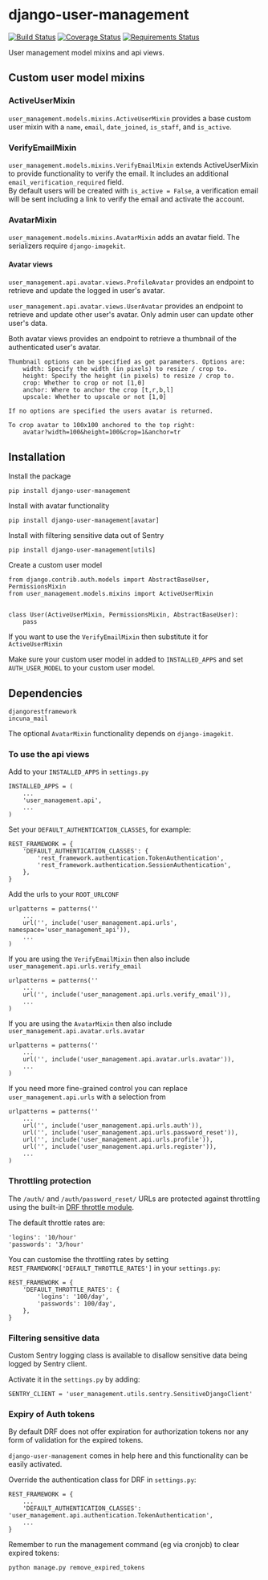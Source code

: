 # django-user-management
[![Build Status](https://travis-ci.org/incuna/django-user-management.png?branch=merge-version)](https://travis-ci.org/incuna/django-user-management) [![Coverage Status](https://coveralls.io/repos/incuna/django-user-management/badge.png?branch=master)](https://coveralls.io/r/incuna/django-user-management?branch=master) [![Requirements Status](https://requires.io/github/incuna/django-user-management/requirements.svg?branch=master)](https://requires.io/github/incuna/django-user-management/requirements/?branch=master)

User management model mixins and api views.

## Custom user model mixins

###  ActiveUserMixin
`user_management.models.mixins.ActiveUserMixin` provides a base custom user
mixin with a `name`, `email`, `date_joined`, `is_staff`, and `is_active`.

###  VerifyEmailMixin
`user_management.models.mixins.VerifyEmailMixin` extends ActiveUserMixin to
provide functionality to verify the email. It includes an additional
`email_verification_required` field.  
By default users will be created with `is_active = False`, a verification email
will be sent including a link to verify the email and activate the account. 

###  AvatarMixin
`user_management.models.mixins.AvatarMixin` adds an avatar field. The 
serializers require `django-imagekit`.

#### Avatar views
`user_management.api.avatar.views.ProfileAvatar` provides an endpoint to retrieve 
and update the logged in user's avatar.

`user_management.api.avatar.views.UserAvatar` provides an endpoint to retrieve 
and update other user's avatar. Only admin user can update other user's data.

Both avatar views provides an endpoint to retrieve a thumbnail of the
authenticated user's avatar.

    Thumbnail options can be specified as get parameters. Options are:
        width: Specify the width (in pixels) to resize / crop to.
        height: Specify the height (in pixels) to resize / crop to.
        crop: Whether to crop or not [1,0]
        anchor: Where to anchor the crop [t,r,b,l]
        upscale: Whether to upscale or not [1,0]

    If no options are specified the users avatar is returned.

    To crop avatar to 100x100 anchored to the top right:
        avatar?width=100&height=100&crop=1&anchor=tr


## Installation
Install the package

    pip install django-user-management

Install with avatar functionality

    pip install django-user-management[avatar]

Install with filtering sensitive data out of Sentry

    pip install django-user-management[utils]


Create a custom user model

    from django.contrib.auth.models import AbstractBaseUser, PermissionsMixin
    from user_management.models.mixins import ActiveUserMixin


    class User(ActiveUserMixin, PermissionsMixin, AbstractBaseUser):
        pass

If you want to use the `VerifyEmailMixin` then substitute it for `ActiveUserMixin`


Make sure your custom user model in added to `INSTALLED_APPS` and set 
`AUTH_USER_MODEL` to your custom user model.


## Dependencies
    
    djangorestframework
    incuna_mail

The optional `AvatarMixin` functionality depends on `django-imagekit`.


### To use the api views
Add to your `INSTALLED_APPS` in `settings.py`

    INSTALLED_APPS = (
        ...
        'user_management.api',
        ...
    )

Set your `DEFAULT_AUTHENTICATION_CLASSES`, for example:

    REST_FRAMEWORK = {
        'DEFAULT_AUTHENTICATION_CLASSES': {
            'rest_framework.authentication.TokenAuthentication',
            'rest_framework.authentication.SessionAuthentication',
        },
    }

Add the urls to your `ROOT_URLCONF`

    urlpatterns = patterns(''
        ...
        url('', include('user_management.api.urls', namespace='user_management_api')),
        ...
    )

If you are using the `VerifyEmailMixin` then also include
`user_management.api.urls.verify_email`

    urlpatterns = patterns(''
        ...
        url('', include('user_management.api.urls.verify_email')),
        ...
    )

If you are using the `AvatarMixin` then also include
`user_management.api.avatar.urls.avatar`

    urlpatterns = patterns(''
        ...
        url('', include('user_management.api.avatar.urls.avatar')),
        ...
    )


If you need more fine-grained control you can replace `user_management.api.urls`
with a selection from

    urlpatterns = patterns(''
        ...
        url('', include('user_management.api.urls.auth')),
        url('', include('user_management.api.urls.password_reset')),
        url('', include('user_management.api.urls.profile')),
        url('', include('user_management.api.urls.register')),
        ...
    )


### Throttling protection
The `/auth/` and `/auth/password_reset/` URLs are protected against throttling
using the built-in [DRF throttle module](http://www.django-rest-framework.org/api-guide/throttling).

The default throttle rates are:
    
    'logins': '10/hour'
    'passwords': '3/hour'

You can customise the throttling rates by setting `REST_FRAMEWORK['DEFAULT_THROTTLE_RATES']`
in your `settings.py`:

    REST_FRAMEWORK = {
        'DEFAULT_THROTTLE_RATES': {
            'logins': '100/day',
            'passwords': 100/day',
        },
    }


### Filtering sensitive data

Custom Sentry logging class is available to disallow sensitive data being logged
by Sentry client.

Activate it in the `settings.py` by adding:

    SENTRY_CLIENT = 'user_management.utils.sentry.SensitiveDjangoClient'


### Expiry of Auth tokens

By default DRF does not offer expiration for authorization tokens nor any form
of validation for the expired tokens.

`django-user-management` comes in help here and this functionality can be
easily activated.

Override the authentication class for DRF in `settings.py`:

    REST_FRAMEWORK = {
        ...
        'DEFAULT_AUTHENTICATION_CLASSES': 'user_management.api.authentication.TokenAuthentication',
        ...
    }

Remember to run the management command (eg via cronjob) to clear expired tokens:

    python manage.py remove_expired_tokens
